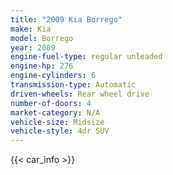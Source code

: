 ```yaml
---
title: "2009 Kia Borrego"
make: Kia
model: Borrego
year: 2009
engine-fuel-type: regular unleaded
engine-hp: 276
engine-cylinders: 6
transmission-type: Automatic
driven-wheels: Rear wheel drive
number-of-doors: 4
market-category: N/A
vehicle-size: Midsize
vehicle-style: 4dr SUV
---
```


{{< car_info >}}
